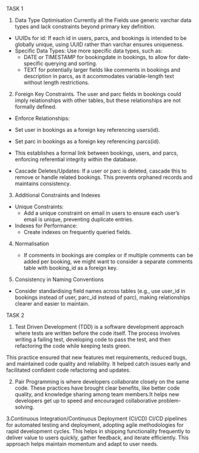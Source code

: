 TASK 1

1. Data Type Optimisation
   Currently all the Fields use generic varchar data types and lack constraints beyond primary key definition.

- UUIDs for id: If each id in users, parcs, and bookings is intended to be globally unique, using UUID rather than varchar ensures uniqueness.
- Specific Data Types: Use more specific data types, such as:
  - DATE or TIMESTAMP for bookingdate in bookings, to allow for date-specific querying and sorting.
  - TEXT for potentially larger fields like comments in bookings and description in parcs, as it accommodates variable-length text without length restrictions.

2. Foreign Key Constraints. The user and parc fields in bookings could imply relationships with other tables, but these relationships are not formally defined.

- Enforce Relationships:
- Set user in bookings as a foreign key referencing users(id).
- Set parc in bookings as a foreign key referencing parcs(id).
- This establishes a formal link between bookings, users, and parcs, enforcing referential integrity within the database.

- Cascade Deletes/Updates: If a user or parc is deleted, cascade this to remove or handle related bookings. This prevents orphaned records and maintains consistency.

3. Additional Constraints and Indexes

- Unique Constraints:
  - Add a unique constraint on email in users to ensure each user’s email is unique, preventing duplicate entries.
- Indexes for Performance:
  - Create indexes on frequently queried fields.

4. Normalisation

   - If comments in bookings are complex or if multiple comments can be added per booking, we might want to consider a separate comments table with booking_id as a foreign key.

5. Consistency in Naming Conventions

- Consider standardising field names across tables (e.g., use user_id in bookings instead of user, parc_id instead of parc), making relationships clearer and easier to maintain.

TASK 2

1. Test Driven Development (TDD) is a software development approach where tests are written before the code itself. The process involves writing a failing test, developing code to pass the test, and then refactoring the code while keeping tests green.

This practice ensured that new features met requirements, reduced bugs, and maintained code quality and reliability. It helped catch issues early and facilitated confident code refactoring and updates.

2. Pair Programming is where developers collaborate closely on the same code. These practices have brought clear benefits, like better code quality, and knowledge sharing among team members.It helps new developers get up to speed and encouraged collaborative problem-solving.

3.Continuous Integration/Continuous Deployment (CI/CD)
CI/CD pipelines for automated testing and deployment, adopting agile methodologies for rapid development cycles.
This helps in shipping functionality frequently to deliver value to users quickly, gather feedback, and iterate efficiently. This approach helps maintain momentum and adapt to user needs.
